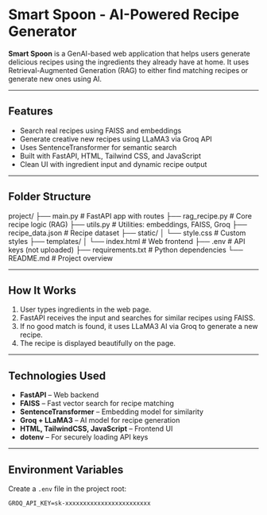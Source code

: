 # Smart Spoon - AI-Powered Recipe Generator

**Smart Spoon** is a GenAI-based web application that helps users generate delicious recipes using the ingredients they already have at home. 
It uses Retrieval-Augmented Generation (RAG) to either find matching recipes or generate new ones using AI.

---

## Features

-  Search real recipes using FAISS and embeddings
-  Generate creative new recipes using LLaMA3 via Groq API
-  Uses SentenceTransformer for semantic search
-  Built with FastAPI, HTML, Tailwind CSS, and JavaScript
-  Clean UI with ingredient input and dynamic recipe output

---

## Folder Structure
project/
├── main.py # FastAPI app with routes
├── rag_recipe.py # Core recipe logic (RAG)
├── utils.py # Utilities: embeddings, FAISS, Groq
├── recipe_data.json # Recipe dataset
├── static/
│ └── style.css # Custom styles
├── templates/
│ └── index.html # Web frontend
├── .env # API keys (not uploaded)
├── requirements.txt # Python dependencies
└── README.md # Project overview


---

## How It Works

1. User types ingredients in the web page.
2. FastAPI receives the input and searches for similar recipes using FAISS.
3. If no good match is found, it uses LLaMA3 AI via Groq to generate a new recipe.
4. The recipe is displayed beautifully on the page.

---

## Technologies Used

- **FastAPI** – Web backend
- **FAISS** – Fast vector search for recipe matching
- **SentenceTransformer** – Embedding model for similarity
- **Groq + LLaMA3** – AI model for recipe generation
- **HTML, TailwindCSS, JavaScript** – Frontend UI
- **dotenv** – For securely loading API keys

---

## Environment Variables

Create a `.env` file in the project root:

```env
GROQ_API_KEY=sk-xxxxxxxxxxxxxxxxxxxxxxxx
